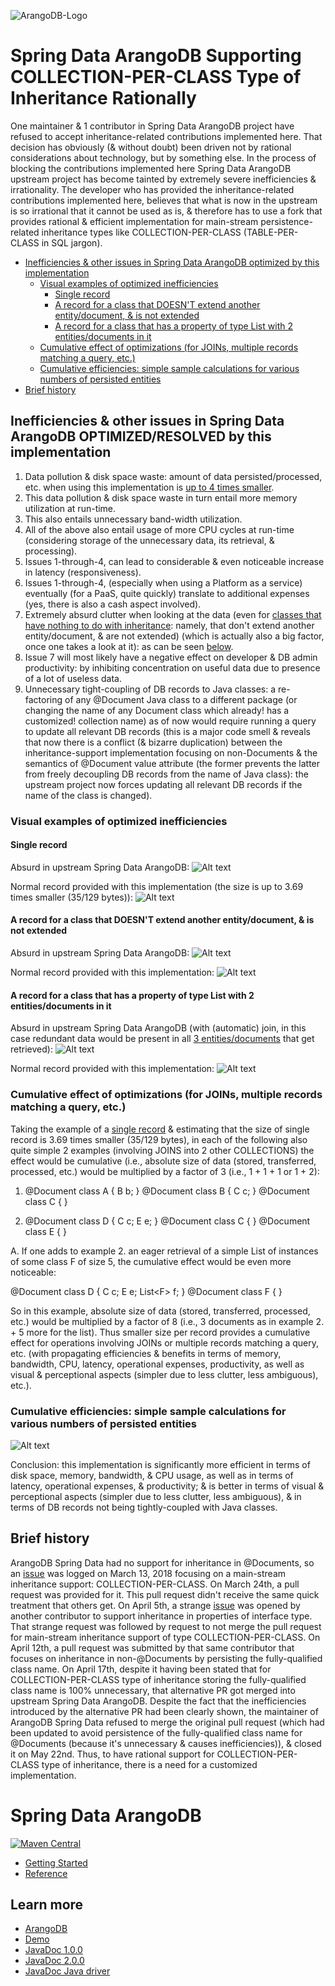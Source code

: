 ![ArangoDB-Logo](https://docs.arangodb.com/assets/arangodb_logo_2016_inverted.png)

# Spring Data ArangoDB Supporting COLLECTION-PER-CLASS Type of Inheritance Rationally 

One maintainer & 1 contributor in Spring Data ArangoDB project have refused to accept inheritance-related contributions implemented here. That decision has obviously
(& without doubt) been driven not by rational considerations about technology, but by something else. In the process of blocking the contributions implemented here 
Spring Data ArangoDB upstream project has become tainted by extremely severe inefficiencies & irrationality. The developer who has provided the inheritance-related
contributions implemented here, believes that what is now in the upstream is so irrational that it cannot be used as is, & therefore has to use a fork that 
provides rational & efficient implementation for main-stream persistence-related inheritance types like COLLECTION-PER-CLASS (TABLE-PER-CLASS in SQL jargon). 

* [Inefficiencies & other issues in Spring Data ArangoDB optimized by this implementation](#inefficiencies_optimized)
    * [Visual examples of optimized inefficiencies](#visuals)
       * [Single record](#single)
       * [A record for a class that DOESN'T extend another entity/document, & is not extended](#noinheritance)
       * [A record for a class that has a property of type List with 2 entities/documents in it](#list)
    * [Cumulative effect of optimizations (for JOINs, multiple records matching a query, etc.)](#multiples)
    * [Cumulative efficiencies: simple sample calculations for various numbers of persisted entities](#calc)
* [Brief history](#history)

## <a name="inefficiencies_optimized"></a>Inefficiencies & other issues in Spring Data ArangoDB OPTIMIZED/RESOLVED by this implementation
1. Data pollution & disk space waste: amount of data persisted/processed, etc. when using this implementation is [up to 4 times smaller](#single).
2. This data pollution & disk space waste in turn entail more memory utilization at run-time.
3. This also entails unnecessary band-width utilization.
4. All of the above also entail usage of more CPU cycles at run-time (considering storage of the unnecessary data, its retrieval, & processing).
5. Issues 1-through-4, can lead to considerable & even noticeable increase in latency (responsiveness). 
6. Issues 1-through-4, (especially when using a Platform as a service) eventually (for a PaaS, quite quickly) translate to additional expenses (yes, there is also a cash aspect involved).
7. Extremely absurd clutter when looking at the data (even for [classes that have nothing to do with inheritance](#noinheritance): namely, that don't extend another entity/document, & are not extended) (which is actually also a big factor, once one takes a look at it): as can be seen [below](#list).
8. Issue 7 will most likely have a negative effect on developer & DB admin productivity: by inhibiting concentration on useful data due to presence of a lot of useless data.
9. Unnecessary tight-coupling of DB records to Java classes: a re-factoring of any @Document Java class to a different package (or changing the name of any Document class which already! has a customized! collection name) as of now would require running a query to update all relevant DB records (this is a major code smell & reveals that now there is a conflict (& bizarre duplication) between the inheritance-support implementation focusing on non-Documents & the semantics of @Document value attribute (the former prevents the latter from freely decoupling DB records from the name of Java class): the upstream project now forces updating all relevant DB records if the name of the class is changed).

### <a id="visuals"></a>Visual examples of optimized inefficiencies
#### <a id="single"></a>Single record

Absurd in upstream Spring Data ArangoDB:
![Alt text](docs/img/unreasonable.png?raw=true "Absurd")

Normal record provided with this implementation (the size is up to 3.69 times smaller (35/129 bytes)):
![Alt text](docs/img/reasonable.png?raw=true "Normal")

#### <a id="noinheritance"></a>A record for a class that DOESN'T extend another entity/document, & is not extended

Absurd in upstream Spring Data ArangoDB:
![Alt text](docs/img/aggregate_absurd.png?raw=true "Absurd")

Normal record provided with this implementation:
![Alt text](docs/img/aggregate.png?raw=true "Normal")

#### <a id="list"></a>A record for a class that has a property of type List with 2 entities/documents in it

Absurd in upstream Spring Data ArangoDB (with (automatic) join, in this case redundant data would be present in all [3 entities/documents](#multiples) that get retrieved):
![Alt text](docs/img/aggregate_with_collection_absurd.png?raw=true "Absurd")

Normal record provided with this implementation:
![Alt text](docs/img/aggregate_with_collection.png?raw=true "Normal")

### <a id="multiples"></a>Cumulative effect of optimizations (for JOINs, multiple records matching a query, etc.)
Taking the example of a [single record](#single) & estimating that the size of single record is 3.69 times smaller (35/129 bytes),
in each of the following also quite simple 2 examples (involving JOINS into 2 other COLLECTIONS) the effect would be cumulative 
(i.e., absolute size of data (stored, transferred, processed, etc.) would be multiplied by a factor of 3 (i.e., 1 + 1 + 1 or 1 + 2):

1. @Document
class A {
B b;
}
@Document
class B {
C c;
}
@Document
class C {
}

2. @Document
class D {
C c;
E e;
}
@Document
class C {
}
@Document
class E {
}

A.
If one adds to example 2. an eager retrieval of a simple List of instances of some class F of size 5, the cumulative effect would be
even more noticeable:

@Document
class D {
C c;
E e;
List&lt;F&gt; f;
}
@Document
class F {
}

So in this example, absolute size of data (stored, transferred, processed, etc.) would be multiplied by a factor of 8 
(i.e., 3 documents as in example 2. + 5 more for the list). Thus smaller size per record provides a cumulative effect for operations involving JOINs or multiple records matching a query, etc. (with propagating efficiencies & benefits in terms of memory, bandwidth, CPU, latency, operational expenses, productivity, 
as well as visual & perceptional aspects (simpler due to less clutter, less ambiguous), etc.).

### <a id="calc"></a>Cumulative efficiencies: simple sample calculations for various numbers of persisted entities
![Alt text](docs/img/efficiencies.png?raw=true "Efficiencies")

Conclusion: this implementation is significantly more efficient in terms of disk space, memory, bandwidth, & CPU usage, as well as in terms of latency, operational expenses, & productivity; & is better in terms of visual & perceptional aspects (simpler due to less clutter, less ambiguous), & in terms of 
DB records not being tightly-coupled with Java classes.

## <a name="history"></a>Brief history
ArangoDB Spring Data had no support for inheritance in @Documents, so an [issue](https://github.com/arangodb/spring-data/issues/17#issue-304481714) was logged on 
March 13, 2018 focusing on a main-stream inheritance support: COLLECTION-PER-CLASS. On March 24th, a pull request was provided for it. 
This pull request didn't receive the same quick treatment that others get. On April 5th, a strange 
[issue](https://github.com/arangodb/spring-data/issues/27#issue-311595550) was opened by 
another contributor to support inheritance in properties of interface type. That strange request was
followed by request to not merge the pull request for main-stream inheritance support of type COLLECTION-PER-CLASS. On April 12th, a pull request was submitted by 
that same contributor that focuses on
inheritance in non-@Documents by persisting the fully-qualified class name. On April 17th, despite it having been stated that for COLLECTION-PER-CLASS type of inheritance
storing the fully-qualified class name is 100% unnecessary, that alternative PR got merged into upstream Spring Data ArangoDB. Despite the fact that the inefficiencies introduced by the 
alternative PR had been clearly shown, the maintainer of ArangoDB Spring Data refused to merge the original pull request (which had been updated to avoid persistence of the fully-qualified
class name for @Documents (because it's unnecessary & causes inefficiencies)), & closed it on May 22nd. Thus, to have rational
support for COLLECTION-PER-CLASS type of inheritance, there is a need for a customized implementation.


# Spring Data ArangoDB

[![Maven Central](https://maven-badges.herokuapp.com/maven-central/com.arangodb/arangodb-spring-data/badge.svg)](https://maven-badges.herokuapp.com/maven-central/com.arangodb/arangodb-spring-data)

- [Getting Started](docs/Drivers/SpringData/GettingStarted/README.md)
- [Reference](docs/Drivers/SpringData/Reference/README.md)

## Learn more
* [ArangoDB](https://www.arangodb.com/)
* [Demo](https://github.com/arangodb/spring-data-demo)
* [JavaDoc 1.0.0](http://arangodb.github.io/spring-data/javadoc-1_0/index.html)
* [JavaDoc 2.0.0](http://arangodb.github.io/spring-data/javadoc-2_0/index.html)
* [JavaDoc Java driver](http://arangodb.github.io/arangodb-java-driver/javadoc-4_3/index.html)
